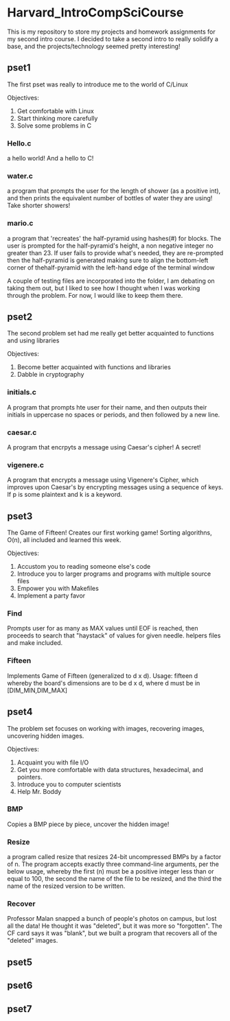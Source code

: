 # Harvard_IntroCompSciCourse
This is my repository to store my projects and homework assignments for my second intro course. I decided to take a second intro to really solidify a base, and the projects/technology seemed pretty interesting! 

## pset1 

The first pset was really to introduce me to the world of C/Linux

Objectives:
  1. Get comfortable with Linux
  2. Start thinking more carefully
  3. Solve some problems in C

### Hello.c 

  a hello world! And a hello to C!
  
### water.c

  a program that prompts the user for the length of shower (as a positive int), and then prints
  the equivalent number of bottles of water they are using! Take shorter showers!
  
### mario.c

  a program that 'recreates' the half-pyramid using hashes(#) for blocks. The user is prompted for the half-pyramid's
  height, a non negative integer no greater than 23. If user fails to provide what's needed, they are re-prompted
  then the half-pyramid is generated making sure to align the bottom-left corner of thehalf-pyramid with the left-hand 
  edge of the terminal window
  
  A couple of testing files are incorporated into the folder, I am debating on taking them out, but I liked 
  to see how I thought when I was working through the problem. For now, I would like to keep them there. 
  
  
  
## pset2
  
The second problem set had me really get better acquainted to functions and using libraries 
  
Objectives:
  1. Become better acquainted with functions and libraries
  2. Dabble in cryptography
  
### initials.c

  A program that prompts hte user for their name, and then outputs their initials in uppercase
  no spaces or periods, and then followed by a new line. 

### caesar.c

  A program that encrpyts a message using Caesar's cipher! A secret!

### vigenere.c

  A program that encrypts a message using Vigenere's Cipher, which improves upon Caesar's by encrypting messages
  using a sequence of keys. If p is some plaintext and k is a keyword.
  
  
## pset3
  
  The Game of Fifteen! Creates our first working game! Sorting algorithns, O(n), all included and learned this week. 
  
Objectives:
  1. Accustom you to reading someone else's code
  2. Introduce you to larger programs and programs with multiple source files
  3. Empower you with Makefiles
  4. Implement a party favor
  
### Find

Prompts user for as many as MAX values until EOF is reached, 
then proceeds to search that "haystack" of values for given needle.
helpers files and make included. 

### Fifteen

Implements Game of Fifteen (generalized to d x d).
Usage: fifteen d
whereby the board's dimensions are to be d x d,
where d must be in [DIM_MIN,DIM_MAX]
  
## pset4
  
  The problem set focuses on working with images, recovering images, uncovering hidden
  images. 
  
Objectives:
  1. Acquaint you with file I/O
  2. Get you more comfortable with data structures, hexadecimal, and pointers.
  3. Introduce you to computer scientists
  4. Help Mr. Boddy
  
### BMP

Copies a BMP piece by piece, uncover the hidden image!

### Resize

a program called resize that resizes 24-bit uncompressed BMPs by a factor of n. The program accepts exactly three command-line arguments, per the below usage, whereby the first (n) must be a positive integer less than or equal to 100, the second the name of the file to be resized, and the third the name of the resized version to be written.

### Recover

Professor Malan snapped a bunch of people's photos on campus, but lost all the data! He thought it was "deleted",
but it was more so "forgotten". The CF card says it was "blank", but we built a program that recovers all of the 
"deleted" images. 
  
## pset5
  
## pset6
  
  
## pset7
  
  
